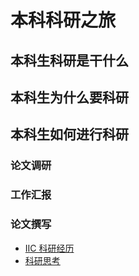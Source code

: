 # 本科科研之旅

## 本科生科研是干什么

## 本科生为什么要科研

## 本科生如何进行科研

### 论文调研

### 工作汇报

### 论文撰写

-   [IIC 科研经历](iic-ke-yan-jing-li.md)
-   [科研思考](ke-yan-si-kao.md)

